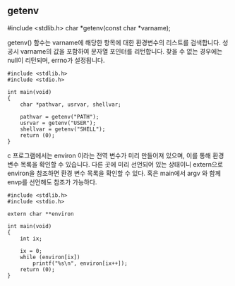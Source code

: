 
## getenv

#include <stdlib.h>
char *getenv(const char *varname);

getenv() 함수는 varname에 해당한 항목에 대한 환경변수의 리스트를 검색합니다. 성공시 varname의 값을 포함하여 문자열 포인터를 리턴합니다. 찾을 수 없는 경우에는 null이 리턴되며, errno가 설정됩니다.


```
#include <stdlib.h>
#include <stdio.h>

int main(void)
{
    char *pathvar, usrvar, shellvar;

    pathvar = getenv("PATH");
    usrvar = getenv("USER");
    shellvar = getenv("SHELL");
    return (0);
}
```

c 프로그램에서는 environ 이라는 전역 변수가 미리 만들어져 있으며, 이를 통해 환경 변수 목록을 확인할 수 있습니다. 다른 곳에 미리 선언되어 있는 상태이니 extern으로 environ을 참조하면 환경 변수 목록을 확인할 수 있다.
혹은 main에서 argv 와 함께 envp를 선언해도 참조가 가능하다.


```
#include <stdlib.h>
#include <stdio.h>

extern char **environ

int main(void)
{
    int ix;

    ix = 0;
    while (environ[ix])
        printf("%s\n", environ[ix++]);
    return (0);
}
```

